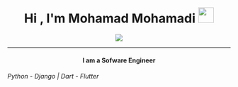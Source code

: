 
<h1 align="center">Hi , I'm Mohamad Mohamadi <img src="https://media.giphy.com/media/hvRJCLFzcasrR4ia7z/giphy.gif" width="35"></h1>
<p align="center">
  <a href="https://github.com/DenverCoder1/readme-typing-svg"><img src="https://readme-typing-svg.herokuapp.com?lines=A+Good+day+will+come;Don't+Worry;Always%20learning%20new%20things&center=true&width=500&height=50"></a>
</p>
<hr/>
<h4 align="center">I am a Sofware Engineer</h4>
<h6>Python - Django | Dart - Flutter</h6>
<br>

